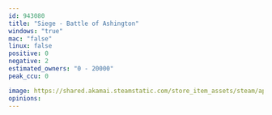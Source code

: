 ```yaml
---
id: 943080
title: "Siege - Battle of Ashington"
windows: "true"
mac: "false"
linux: false
positive: 0
negative: 2
estimated_owners: "0 - 20000"
peak_ccu: 0

image: https://shared.akamai.steamstatic.com/store_item_assets/steam/apps/943080/header.jpg?t=1538983768
opinions:
---
```

